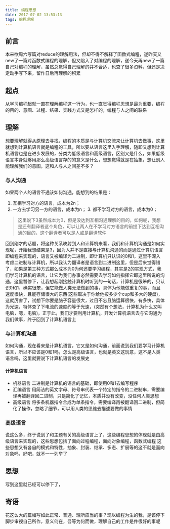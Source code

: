 ```yaml
---
title: 编程思想
date: 2017-07-02 13:53:13
tags: 编程理解
---
```


## 前言
本来欲周六写篇对reduce的理解用法，但却不得不解释了函数式编程，遂昨天又new了一篇对函数式编程的理解，但又陷入了对编程的理解，遂今天再new了一篇自己对编程的理解，虽然总觉得自己理解的并不合适，也查了很多资料，但还是决定动手写下来，留作日后再理解的积累

## 起点
从学习编程起就一直在理解编程这一行为，也一直觉得编程思想是最为重要，编程的目的、意图、过程、结果、实践方式又是怎样的，编程与人之间的联系

## 理解
想要理解就得从原理去寻找，编程的本质是与计算机交流来让计算机去做事，这里就想到计算机语言就是编程的工具，所以要从语言这里入手理解，随即又想到计算机语言也是在进步发展的，分类为低级语言和高级语言，区别又是什么，如果低级语言本身就够用那么高级语言存的的意义是什么，想想觉得就是在抽象，想让别人能理解我们的意图，这和人与人之间差不多？

### 与人沟通
如果两个人的语言不通该如何沟通，能想到的结果是：
1. 互相学习对方的语言，成本为2n；
2. 一方去学习另一方的语言，成本为n； 3. 都不学习对方的语言，成本为0；
> 这里说下3虽然成本为0，但是没达到互相沟通理解的目的，如何呢，我想是还有翻译者这个角色，可以让两人在不学习对方语言的前提下达到互相沟通的目的，这个翻译者可以是人或是翻译软件

回到刚才的话题，将这种关系映射到人和计算机来看，我们和计算机沟通是如何实现呢，开始我想结果是3，因为人并不是直接与计算机沟通的而是通过计算机语言即编程来实现的，语言又被编译为二进制，即计算机只认识的0和1，这里不深入考虑二进制与计算机，所以我认为翻译者是语言到二进制这里，但是后来觉得错了，如果是第三种方式那么成本为0为何还要学习编程，其实是2的实现方式，我们学习计算机的语言，让它为我们办事必然需要去学习如何指挥它即这里所说的沟通，这里暂停下，让我想起刚接触计算机时听到的一句话，计算机是很笨的，只认识0和1，确实很笨，但它能做人类无法做到的事，具体为他能做重复的事，而且速度很快，且能存储很大的东西(这些取决于你给他按多少个cup和多大的硬盘)，这就厉害了，试想下你要是脑子容量很大，过目不忘且脑运算很快，有多快，具体为光速，特体查了下电流的速度约等于光速，(突然有个想法，计算机为什么又叫电脑，嗯，电脑)，正于此，我们才要利用计算机，开发计算机语言去与它沟通为我们做事，终于回到了计算机语言上

### 与计算机沟通
如何沟通，现在看来是计算机语言，它又是如何沟通，前面说到我们要学习计算机语言，所以不应该是0和1吗，怎么是高级语言，也就是英文这玩意，这不是人类语言吗，这里就要说下计算机语言的发展史

#### 计算机语言
- 机器语言
    二进制是计算机的语言的基础，即使用0和1去编写程序
- 汇编语言
    用简洁的英文字母、符号串代表一个特定的指令的二进制串，需要编译再被翻译回二进制，只是简化了记忆，本质并没有改变，没任何人类思想
- 高级语言
    将多条机器指令合成为单条指令，需要编译再被翻译回二进制，但简化了操作，忽略了细节，可以用人类的思维去描述要做的事情

### 高级语言
说这么多，终于说到了和主题有关的高级语言上了，这些编程思想的体现就是由高级语言来实现的，这些思想包括了面向过程编程，面向对象编程，函数式编程
这些思想又有各自的模式和特性，抽象、封装、继承、多态、扩展等的这不就是面向对象吗，好吧，就不一一列举了

## 思想
写到这里就已经可以停下了，


## 寄语
花这么大的篇幅写如此正常、普通、理所应当的事？现以编程为生的我，是该停下脚步审视自己所作，意义何在，吾等为何而做，理解自己的工作是件很好的事呢
